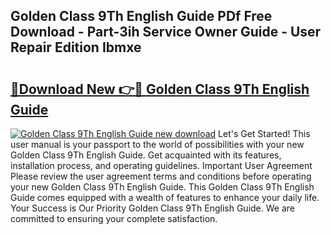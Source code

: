 ## Golden Class 9Th English Guide PDf Free Download - Part-3ih Service Owner Guide - User Repair Edition Ibmxe

# <h2><a href="http://bc4893.oget.top/?id=Golden+Class+9Th+English+Guide">🔗Download New 👉🔴 Golden Class 9Th English Guide</a></h2>

[![Golden Class 9Th English Guide new download](https://i.imgur.com/5g1atiW.png)](http://bc4893.oget.top/?id=Golden+Class+9Th+English+Guide)
Let's Get Started! This user manual is your passport to the world of possibilities with your new Golden Class 9Th English Guide. Get acquainted with its features, installation process, and operating guidelines. Important User Agreement Please review the user agreement terms and conditions before operating your new Golden Class 9Th English Guide. This Golden Class 9Th English Guide comes equipped with a wealth of features to enhance your daily life. Your Success is Our Priority Golden Class 9Th English Guide. We are committed to ensuring your complete satisfaction.
